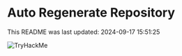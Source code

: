 # Auto Regenerate Repository

This README was last updated: 2024-09-17 15:51:25

 ![TryHackMe](https://tryhackme.com/badge/533634)